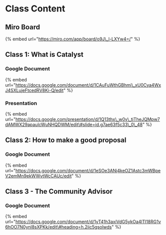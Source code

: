# Class Content

## Miro Board

{% embed url="https://miro.com/app/board/o9J\_l-LXYw4=/" %}



## Class 1: What is Catalyst

### Google Document

{% embed url="https://docs.google.com/document/d/1CAuFuWthGBhmi\_xU0Cya4WxJ4SXLujeFtcedRV8Ki-Q/edit" %}

### Presentation

{% embed url="https://docs.google.com/presentation/d/1Q13thx\_w0v\_tiTheJQMpw7dAMWX29apaulcWuNHQDWM/edit\#slide=id.g7ae63f5c33\_0\_48" %}

## Class 2: How to make a good proposal

### Google Document

{% embed url="https://docs.google.com/document/d/1eSOe3ANj4keOZ1Astc3mWBpeV2emMn9ekWWvtWcCAUc/edit" %}

## Class 3 - The Community Advisor

### Google Document

{% embed url="https://docs.google.com/document/d/1yT41h3axiVdG5ykOa4lTl18RG1v6hOO7N0ynl8sXPKk/edit\#heading=h.2iic5gsolwds" %}



